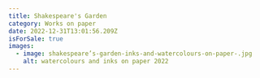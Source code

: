 ```yaml
---
title: Shakespeare's Garden
category: Works on paper
date: 2022-12-31T13:01:56.209Z
isForSale: true
images:
  - image: shakespeare’s-garden-inks-and-watercolours-on-paper-.jpg
    alt: watercolours and inks on paper 2022
---
```

